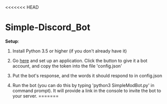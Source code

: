<<<<<<< HEAD
# Simple-Discord_Bot

**Setup**:

1. Install Python 3.5 or higher (if you don't already have it)

2. Go [here](https://discordapp.com/developers/applications/me) and set up an application. Click the button to give it a bot account, and copy the token into the file 'config.json'

3. Put the bot's response, and the words it should respond to in config.json

4. Run the bot (you can do this by typing 'python3 SimpleModBot.py' in command prompt). It will provide a link in the console to invite the bot to your server.
=======

>>>>>>> 
